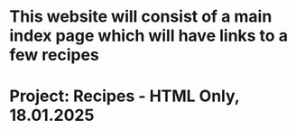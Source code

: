 
# This website will consist of a main index page which will have links to a few recipes 

# Project: Recipes - HTML Only, 18.01.2025
